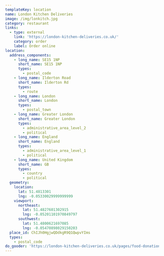 ```yaml
---
templateKey: location
name: London Kitchen Deliveries
image: /img/lonkitch.jpg
category: restaurant
links:
  - type: external
    link: 'https://london-kitchen-deliveries.co.uk/'
    category: order
    label: Order online
location:
  address_components:
    - long_name: SE15 1NP
      short_name: SE15 1NP
      types:
        - postal_code
    - long_name: Ilderton Road
      short_name: Ilderton Rd
      types:
        - route
    - long_name: London
      short_name: London
      types:
        - postal_town
    - long_name: Greater London
      short_name: Greater London
      types:
        - administrative_area_level_2
        - political
    - long_name: England
      short_name: England
      types:
        - administrative_area_level_1
        - political
    - long_name: United Kingdom
      short_name: GB
      types:
        - country
        - political
  geometry:
    location:
      lat: 51.4813301
      lng: -0.05330029999999999
    viewport:
      northeast:
        lat: 51.4827601302915
        lng: -0.05201101970849797
      southwest:
        lat: 51.4800621697085
        lng: -0.05470898029150203
  place_id: ChIJh0HgjwQDdkgR9Q1QwpvYIms
  types:
    - postal_code
do_gooder: 'https://london-kitchen-deliveries.co.uk/pages/food-donations'
---
```

